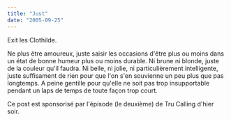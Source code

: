 ```yaml
---
title: "Just"
date: "2005-09-25"
---
```


Exit les Clothilde.

Ne plus être amoureux, juste saisir les occasions d'être plus ou moins dans un état de bonne humeur plus ou moins durable. Ni brune ni blonde, juste de la couleur qu'il faudra. Ni belle, ni jolie, ni particulièrement intelligente, juste suffisament de rien pour que l'on s'en souvienne un peu plus que pas longtemps. A peine gentille pour qu'elle ne soit pas trop insupportable pendant un laps de temps de toute façon trop court.

Ce post est sponsorisé par l'épisode (le deuxième) de Tru Calling d'hier soir.

